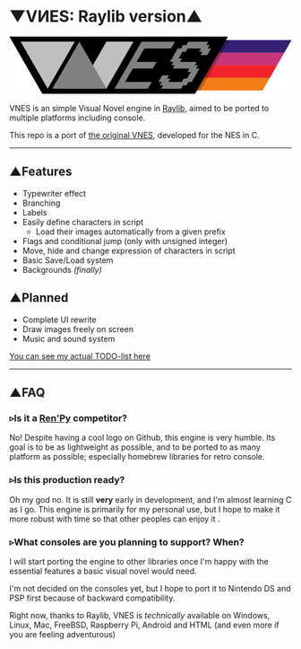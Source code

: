 # ▼VИES: Raylib version▲

![VNES LOGO](VNES_LOGO.png)

VNES is an simple Visual Novel engine in [Raylib](https://www.raylib.com/), aimed to be ported to multiple platforms including console.

This repo is a port of [the original VNES](https://github.com/NightenDushi/VNES_Engine), developed for the NES in C.

---

## ▲Features

- Typewriter effect
- Branching
- Labels
- Easily define characters in script
  - Load their images automatically from a given prefix
- Flags and conditional jump (only with unsigned integer)
- Move, hide and change expression of characters in script
- Basic Save/Load system
- Backgrounds *(finally)*

## ▲Planned

- Complete UI rewrite
- Draw images freely on screen
- Music and sound system

[You can see my actual TODO-list here](todo.md)

---

## ▲FAQ

### ▹Is it a [Ren'Py](https://renpy.org/) competitor? 

No! Despite having a cool logo on Github, this engine is very humble.
Its goal is to be as lightweight as possible, and to be ported to as many platform as possible; especially homebrew libraries for retro console.

### ▹Is this production ready?

Oh my god no. It is still **very** early in development, and I'm almost learning C as I go.
This engine is primarily for my personal use, but I hope to make it more robust with time so that other peoples can enjoy it .

### ▹What consoles are you planning to support? When?

I will start porting the engine to other libraries once I'm happy with the essential features a basic visual novel would need.

I'm not decided on the consoles yet, but I hope to port it to Nintendo DS and PSP first because of backward compatibility.

Right now, thanks to Raylib, VNES is *technically* available on Windows, Linux, Mac, FreeBSD, Raspberry Pi, Android and HTML (and even more if you are feeling adventurous)
